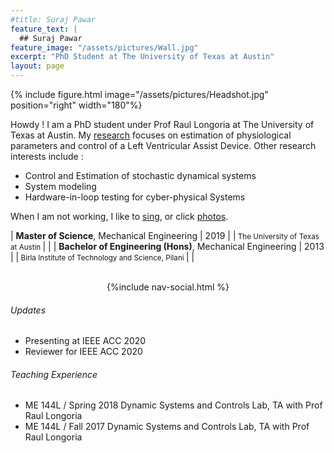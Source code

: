 ```yaml
---
#title: Suraj Pawar
feature_text: |
  ## Suraj Pawar
feature_image: "/assets/pictures/Wall.jpg"
excerpt: "PhD Student at The University of Texas at Austin"
layout: page
---
```

{% include figure.html image="/assets/pictures/Headshot.jpg"  position="right" width="180"%}  


Howdy ! I am a PhD student under Prof Raul Longoria at The University of Texas at Austin. My [research](https://sites.utexas.edu/longoria/system-modeling-estimation-and-control-for-cardiovascular-systems-with-mechanical-circulatory-support/) focuses on estimation of physiological parameters and control of a Left Ventricular Assist Device. Other research interests include :
* Control and Estimation of stochastic dynamical systems
* System modeling
* Hardware-in-loop testing for cyber-physical Systems

When I am not working, I like to [sing](https://www.youtube.com/channel/UCYewUFOsCTZMeMXMcURmbag), or click [photos](https://www.instagram.com/surajpawarclicks/).  

|<i class='fa fa-graduation-cap'></i> __Master of Science__, Mechanical Engineering | 2019 |
|<small> The University of Texas at Austin </small>| |
|<i class='fa fa-graduation-cap'></i> __Bachelor of Engineering (Hons)__, Mechanical Engineering | 2013 |
|<small> Birla Institute of Technology and Science, Pilani </small>| |

<br>

<div align="center"> {%include nav-social.html %} </div>


###### Updates
  * Presenting at IEEE ACC 2020
  * Reviewer for IEEE ACC 2020  


###### Teaching Experience
  * ME 144L / Spring 2018 Dynamic Systems and Controls Lab, TA with Prof Raul Longoria
  * ME 144L / Fall 2017 Dynamic Systems and Controls Lab, TA with Prof Raul Longoria
